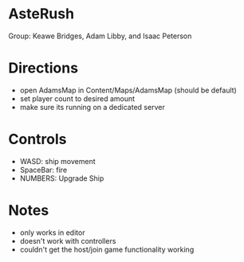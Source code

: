 # AsteRush

Group: Keawe Bridges, Adam Libby, and Isaac Peterson

# Directions

- open AdamsMap in Content/Maps/AdamsMap (should be default)
- set player count to desired amount
- make sure its running on a dedicated server

# Controls

- WASD: ship movement
- SpaceBar: fire
- NUMBERS: Upgrade Ship

# Notes

- only works in editor
- doesn't work with controllers 
- couldn't get the host/join game functionality working

